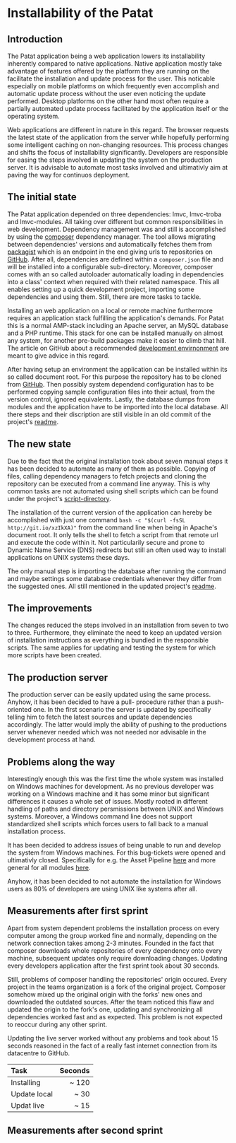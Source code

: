 # Installability of the Patat

## Introduction

The Patat application being a web application lowers its installability inherently compared to native applications. Native application mostly take advantage of features offered by the platform they are running on the facilitate the installation and update process for the user. This noticable especially on mobile platforms on which frequently even accomplish and automatic update process without the user even noticing the update performed. Desktop platforms on the other hand most often require a partially automated update process facilitated by the application itself or the operating system.

Web applications are different in nature in this regard. The browser requests the latest state of the application from the server while hopefully performing some intelligent caching on non-changing resources. This process changes and shifts the focus of installability significantly. Developers are responsible for easing the steps involved in updating the system on the production server. It is advisable to automate most tasks involved and ultimativly aim at paving the way for continuos deployment.

## The initial state

The Patat application depended on three dependencies: lmvc, lmvc-troba and lmvc-modules. All taking over different but common responsibilities in web development. Dependency management was and still is accomplished by using the [composer](http://getcomposer.com) dependency manager. The tool allows migrating between dependencies' versions and automatically fetches them from [packagist](http://packagist.com) which is an endpoint in the end giving urls to repositories on [GitHub](https://github.com). After all, dependencies are defined within a `composer.json` file and will be installed into a configurable sub-directory. Moreover, composer comes with an so called autoloader automatically loading in dependencies into a class' context when required with their related namespace. This all enables setting up a quick development project, importing some dependencies and using them. Still, there are more tasks to tackle.

Installing an web application on a local or remote machine furthermore requires an application stack fulfilling the application's demands. For Patat this is a normal AMP-stack including an Apache server, an MySQL database and a PHP runtime. This stack for one can be installed manually on almost any system, for another pre-build packages make it easier to climb that hill. The article on GitHub about a recommended [development envirnonment](https://github.com/SEP007/resources/blob/master/development-environment.md) are meant to give advice in this regard.

After having setup an environment the application can be installed within its so called document root. For this purpose the repository has to be cloned from [GitHub](https://github.com/SEP007/lmvc-patat). Then possibly system dependend configuration has to be performed copying sample configuration files into their actual, from the version control, ignored equivalents. Lastly, the database dumps from modules and the application have to be imported into the local database. All there steps and their discription are still visible in an old commit of the project's [readme](https://github.com/SEP007/lmvc-patat/blob/860ed4dd5c52644b324f94676d7dfcfa9be4c269/README.md).

## The new state

Due to the fact that the original installation took about seven manual steps it has been decided to automate as many of them as possible. Copying of files, calling dependency managers to fetch projects and cloning the repository can be executed from a command line anyway. This is why common tasks are not automated using shell scripts which can be found under the project's [script-directory](https://github.com/SEP007/lmvc-patat/tree/master/scripts).

The installation of the current version of the application can hereby be accomplished with just one command `bash -c "$(curl -fsSL http://git.io/xzIkXA)"` from the command line when being in Apache's document root. It only tells the shell to fetch a script from that remote url and execute the code within it. Not particularily secure and prone to Dynamic Name Service (DNS) redirects but still an often used way to install applications on UNIX systems these days.

The only manual step is importing the database after running the command and maybe settings some database credentials whenever they differ from the suggested ones. All still mentioned in the updated project's [readme](https://github.com/SEP007/lmvc-patat/blob/master/README.md).

## The improvements

The changes reduced the steps involved in an installation from seven to two to three. Furthermore, they eliminate the need to keep an updated version of installation instructions as everything is bundled in the responsible scripts. The same applies for updating and testing the system for which more scripts have been created.

## The production server

The production server can be easily updated using the same process. Anyhow, it has been decided to have a pull- procedure rather than a push-oriented one. In the first scenario the server is updated by specifically telling him to fetch the latest sources and update dependencies accordingly. The latter would imply the ability of pushing to the productions server whenever needed which was not needed nor advisable in the development process at hand.

## Problems along the way

Interestingly enough this was the first time the whole system was installed on Windows machines for development. As no previous developer was working on a Windows machine and it has some minor but significant differences it causes a whole set of issues. Mostly rooted in different handling of paths and directory persmissions between UNIX and Windows systems. Moreover, a Windows command line does not support standardized shell scripts which forces users to fall back to a manual installation process.

It has been decided to address issues of being unable to run and develop the system from Windows machines. For this bug-tickets were opened and ultimativly closed. Specifically for e.g. the Asset Pipeline [here](https://github.com/SEP007/lmvc-modules/issues/6) and more general for all modules [here](https://github.com/SEP007/lmvc-modules/pull/7).

Anyhow, it has been decided to not automate the installation for Windows users as 80% of developers are using UNIX like systems after all.

## Measurements after first sprint

Apart from system dependent problems the installation process on every computer among the group worked fine and normally, depending on the network connection takes among 2-3 minutes.
Founded in the fact that composer downloads whole repositories of every dependency onto every machine, subsequent updates only require downloading changes. Updating every developers application after the first sprint took about 30 seconds.

Still, problems of composer handling the repositories' origin occured. Every project in the teams organization is a fork of the original project. Composer somehow mixed up the original origin with the forks' new ones and downloaded the outdated sources. After the team noticed this flaw and updated the origin to the fork's one, updating and synchronizing all dependencies worked fast and as expected. This problem is not expected to reoccur during any other sprint.

Updating the live server worked without any problems and took about 15 seconds reasoned in the fact of a really fast internet connection from its datacentre to GitHub.

| Task          | Seconds |
| :------------ | ------: |
| Installing    | ~ 120   |
| Update local  | ~ 30    |
| Updat live    | ~ 15    |

## Measurements after second sprint